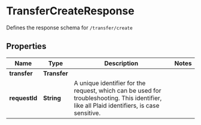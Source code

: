 

# TransferCreateResponse

Defines the response schema for `/transfer/create`

## Properties

| Name | Type | Description | Notes |
|------------ | ------------- | ------------- | -------------|
|**transfer** | **Transfer** |  |  |
|**requestId** | **String** | A unique identifier for the request, which can be used for troubleshooting. This identifier, like all Plaid identifiers, is case sensitive. |  |



